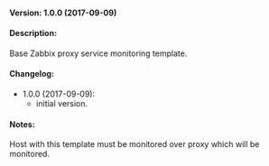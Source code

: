 #### Version: 1.0.0 (2017-09-09)

#### Description:
Base Zabbix proxy service monitoring template.

#### Changelog:
- 1.0.0 (2017-09-09):
  - initial version.

#### Notes:
Host with this template must be monitored over proxy which will be monitored.